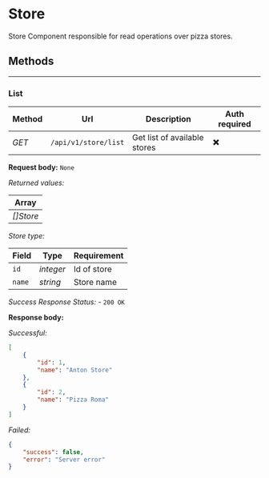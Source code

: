 # Store

Store Component responsible for read operations over pizza stores.

## Methods

***

### List

| Method | Url | Description | Auth required |
| --- | --- | --- | --- |
| *GET* | `/api/v1/store/list` | Get list of available stores |  :heavy_multiplication_x: |

**Request body:** `None`

*Returned values:*

| Array |
| --- |
| *[]Store* |


*Store type:*

| Field | Type | Requirement |
| --- | --- | --- |
| `id` | *integer* | Id of store  |
| `name` | *string* | Store name |

*Success Response Status:* - `200 OK`

**Response body:**

*Successful:*
```json
[
    {
        "id": 1,
        "name": "Anton Store"
    },
    {
        "id": 2,
        "name": "Pizza Roma"
    }
]
```

*Failed:*
```json
{
    "success": false,
    "error": "Server error"
}
```

